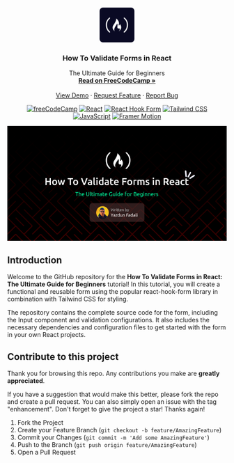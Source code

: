 <div id="top"></div>

<!-- PROJECT LOGO -->
<br />
<div align="center">
  <a href="https://twitter.com/Yazdun">
    <img src="./public/fcc.png" alt="Logo" width="80" height="80">
  </a>

<h3 align="center">How To Validate Forms in React</h3>

  <p align="center">
    The Ultimate Guide for Beginners
    <br />
    <a href="https://create.t3.gg/"><strong>Read on FreeCodeCamp »</strong></a>
    <br />
    <br />
    <a href="http://chirp-plus.vercel.app/">View Demo</a>
    ·
    <a href="https://youtu.be/YkOSUVzOAA4">Request Feature</a>
    ·
    <a href="https://github.com/Yazdun/chirp/issues">Report Bug</a>
  </p>

[![freeCodeCamp](https://img.shields.io/badge/-freeCodeCamp-brightgreen?logo=freeCodeCamp)](https://www.freecodecamp.org/)
[![React](https://img.shields.io/badge/-React-blue?logo=React)](https://reactjs.org/)
[![React Hook Form](https://img.shields.io/badge/-React%20Hook%20Form-6E36F6?logo=React&logoColor=white&color=6E36F6)](https://react-hook-form.com/)
[![Tailwind CSS](https://img.shields.io/badge/-Tailwind%20CSS-06B6D4?logo=Tailwind%20CSS&logoColor=black&color=white)](https://tailwindcss.com/)
[![JavaScript](https://img.shields.io/badge/-JavaScript-FFA500?logo=JavaScript&logoColor=white&color=FFA500)](https://developer.mozilla.org/en-US/docs/Web/JavaScript)
[![Framer Motion](https://img.shields.io/badge/-Framer%20Motion-blue?logo=Framer)](https://www.framer.com/api/motion/)

</div>

![Thumbnail](./public/thumbnail.jpg)

## Introduction

Welcome to the GitHub repository for the **How To Validate Forms in React: The
Ultimate Guide for Beginners** tutorial! In this tutorial, you will create a
functional and reusable form using the popular react-hook-form library in
combination with Tailwind CSS for styling.

The repository contains the complete source code for the form, including the
Input component and validation configurations. It also includes the necessary
dependencies and configuration files to get started with the form in your own
React projects.

## Contribute to this project

Thank you for browsing this repo. Any contributions you make are **greatly
appreciated**.

If you have a suggestion that would make this better, please fork the repo and
create a pull request. You can also simply open an issue with the tag
"enhancement". Don't forget to give the project a star! Thanks again!

1. Fork the Project
2. Create your Feature Branch (`git checkout -b feature/AmazingFeature`)
3. Commit your Changes (`git commit -m 'Add some AmazingFeature'`)
4. Push to the Branch (`git push origin feature/AmazingFeature`)
5. Open a Pull Request
